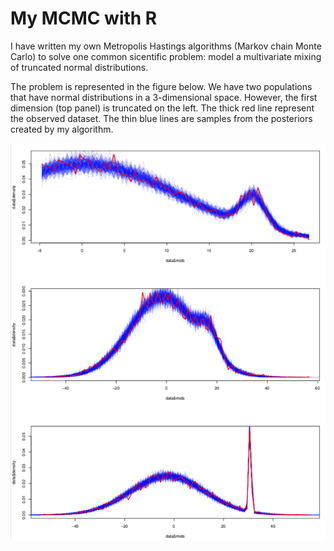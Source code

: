 # My MCMC with R

I have written my own Metropolis Hastings algorithms (Markov chain Monte Carlo) to solve one common sicentific problem: model a multivariate mixing of truncated normal distributions. 

The problem is represented in the figure below. We have two populations that have normal distributions in a 3-dimensional space. 
However, the first dimension (top panel) is truncated on the left.
The thick red line represent the observed dataset. The thin blue lines are samples from the posteriors created by my algorithm.

![fig](mcmc_results.png)
